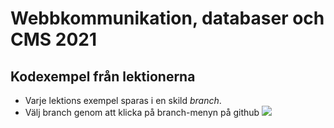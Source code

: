 # Webbkommunikation, databaser och CMS 2021

## Kodexempel från lektionerna

- Varje lektions exempel sparas i en skild _branch_. 
- Välj branch genom att klicka på branch-menyn på github ![](https://people.arcada.fi/~welandfr/assets/main2.png)


